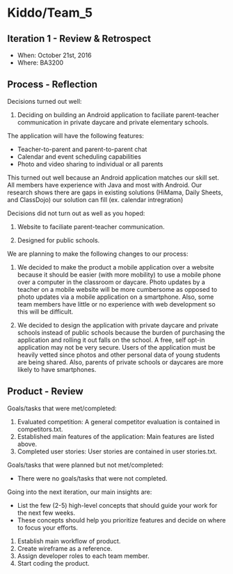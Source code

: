 # Kiddo/Team_5

## Iteration 1 - Review & Retrospect

 * When: October 21st, 2016
 * Where: BA3200

## Process - Reflection

Decisions turned out well:

1. Deciding on building an Android application to faciliate parent-teacher communication in private daycare and private elementary schools. 

The application will have the following features:
 * Teacher-to-parent and parent-to-parent chat
 * Calendar and event scheduling capabilities
 * Photo and video sharing to individual or all parents

This turned out well because an Android application matches our skill set. All members have experience with Java and most with Android. Our research shows there are gaps in existing solutions (HiMama, Daily Sheets, and ClassDojo) our solution can fill (ex. calendar intregration)

Decisions did not turn out as well as you hoped:
 
1. Website to faciliate parent-teacher communication.

2. Designed for public schools.

We are planning to make the following changes to our process:
 
 1. We decided to make the product a mobile application over a website because it should be easier (with more mobility) to use a mobile phone over a computer in the classroom or daycare. Photo updates by a teacher on a mobile website will be more cumbersome as opposed to photo updates via a mobile application on a smartphone. Also, some team members have little or no experience with web development so this will be difficult.
 
 2. We decided to design the application with private daycare and private schools instead of public schools because the burden of purchasing the application and rolling it out falls on the school. A free, self opt-in application may not be very secure. Users of the application must be heavily vetted since photos and other personal data of young students are being shared. Also, parents of private schools or daycares are more likely to have smartphones.

## Product - Review

Goals/tasks that were met/completed:
 
1. Evaluated competition: A general competitor evaluation is contained in competitors.txt.
2. Established main features of the application: Main features are listed above.
3. Completed user stories: User stories are contained in user stories.txt.

Goals/tasks that were planned but not met/completed:

* There were no goals/tasks that were not completed.

Going into the next iteration, our main insights are:

 * List the few (2-5) high-level concepts that should guide your work for the next few weeks.
 * These concepts should help you prioritize features and decide on where to focus your efforts.

1. Establish main workflow of product.
2. Create wireframe as a reference.
3. Assign developer roles to each team member.
4. Start coding the product.

